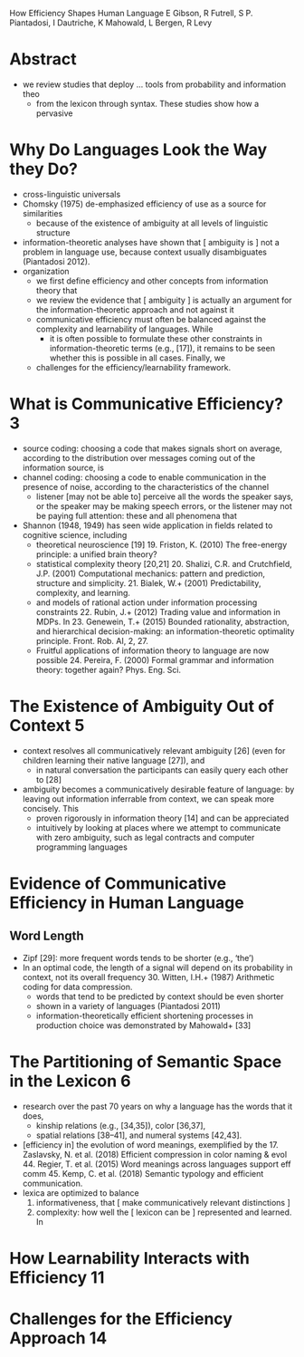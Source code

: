 How Efficiency Shapes Human Language
E Gibson, R Futrell, S P. Piantadosi, I Dautriche, K Mahowald, L Bergen, R Levy

# Abstract

* we review studies that deploy ... tools from probability and information theo
  * from the lexicon through syntax. These studies show how a pervasive

# Why Do Languages Look the Way they Do?

* cross-linguistic universals
* Chomsky (1975) de-emphasized efficiency of use as a source for similarities
  * because of the existence of ambiguity at all levels of linguistic structure
* information-theoretic analyses have shown that [ ambiguity is ] not a problem
  in language use, because context usually disambiguates (Piantadosi 2012).  
* organization
  * we first define efficiency and other concepts from information theory that
  * we review the evidence that [ ambiguity ] is actually an argument for the
    information-theoretic approach and not against it
  * communicative efficiency must often be balanced against the complexity and
    learnability of languages. While 
    * it is often possible to formulate these other constraints in
      information-theoretic terms (e.g., [17]), 
      it remains to be seen whether this is possible in all cases. Finally, we
  * challenges for the efficiency/learnability framework.

# What is Communicative Efficiency? 3

* source coding: choosing a code that makes signals short on average, according
  to the distribution over messages coming out of the information source, is
* channel coding: choosing a code to enable communication in the presence of
  noise, according to the characteristics of the channel
  * listener [may not be able to] perceive all the words the speaker says, or 
    the speaker may be making speech errors, or 
    the listener may not be paying full attention: these and all phenomena that 
* Shannon (1948, 1949) has seen wide application in fields related to cognitive
  science, including 
  * theoretical neuroscience [19]
    19. Friston, K. (2010) The free-energy principle: a unified brain theory?
  * statistical complexity theory [20,21]
    20. Shalizi, C.R. and Crutchfield, J.P. (2001) 
    Computational mechanics: pattern and prediction, structure and simplicity.
    21. Bialek, W.+ (2001) Predictability, complexity, and learning.
  * and models of rational action under information processing constraints
    22. Rubin, J.+ (2012) Trading value and information in MDPs. In
    23. Genewein, T.+ (2015) 
      Bounded rationality, abstraction, and hierarchical decision-making: 
         an information-theoretic optimality principle. Front. Rob. AI, 2, 27.
  * Fruitful applications of information theory to language are now possible
    24. Pereira, F. (2000) 
      Formal grammar and information theory: together again? Phys. Eng. Sci.

# The Existence of Ambiguity Out of Context 5

* context resolves all communicatively relevant ambiguity [26] 
  (even for children learning their native language [27]), and 
  * in natural conversation the participants can easily query each other to [28]  
* ambiguity becomes a communicatively desirable feature of language: by leaving
  out information inferrable from context, we can speak more concisely. This
  * proven rigorously in information theory [14] and can be appreciated
  * intuitively by looking at places where we attempt to communicate with zero
    ambiguity, such as legal contracts and computer programming languages

# Evidence of Communicative Efficiency in Human Language 

## Word Length

* Zipf [29]: more frequent words tends to be shorter (e.g., ‘the’)
* In an optimal code, the length of a signal will depend on its probability in
  context, not its overall frequency 
  30. Witten, I.H.+ (1987) Arithmetic coding for data compression.
  * words that tend to be predicted by context should be even shorter 
  * shown in a variety of languages (Piantadosi 2011)
  * information-theoretically efficient shortening processes in production
    choice was demonstrated by Mahowald+ [33]

# The Partitioning of Semantic Space in the Lexicon 6

* research over the past 70 years on why a language has the words that it does,
  * kinship relations (e.g., [34,35]), color [36,37], 
  * spatial relations [38–41], and numeral systems [42,43].  
* [efficiency in] the evolution of word meanings, exemplified by the
  17. Zaslavsky, N. et al. (2018) Efficient compression in color naming & evol
  44. Regier, T. et al. (2015) Word meanings across languages support eff comm
  45. Kemp, C. et al. (2018) Semantic typology and efficient communication.
* lexica are optimized to balance 
  1. informativeness, that [ make communicatively relevant distinctions ]
  1. complexity: how well the [ lexicon can be ] represented and learned. In

# How Learnability Interacts with Efficiency 11

# Challenges for the Efficiency Approach 14
